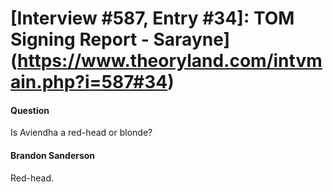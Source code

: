 # [Interview #587, Entry #34]: TOM Signing Report - Sarayne](https://www.theoryland.com/intvmain.php?i=587#34)

#### Question

Is Aviendha a red-head or blonde?

#### Brandon Sanderson

Red-head.

